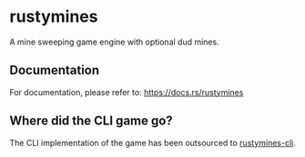 # rustymines

A mine sweeping game engine with optional dud mines.

## Documentation

For documentation, please refer to: https://docs.rs/rustymines

## Where did the CLI game go?

The CLI implementation of the game has been outsourced to [rustymines-cli](https://crates.io/crates/rustymines).